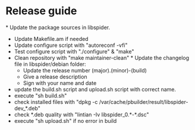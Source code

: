 # Release guide

* Update the package sources in libspider.
* Update Makefile.am if needed
* Update configure script with "autoreconf -vfi"
* Test configure script with "./configure" & "make"
* Clean repository with "make maintainer-clean"
* Update the changelog file in libspider/debian folder:
  * Update the release number (major).(minor)-(build)
  * Give a release description
  * Sign with your name and date
* update the build.sh script and upload.sh script with correct name.
* execute "sh build.sh"
* check installed files with "dpkg -c /var/cache/pbuilder/result/libspider-dev_\*.deb"
* check \*.deb quality with "lintian -Iv libspider_0.\*-\*.dsc"
* execute "sh upload.sh" if no error in build
